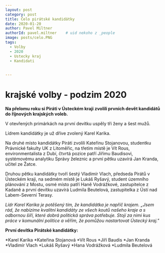 ```yaml
---
layout: post
category: post
title: Čelo pirátské kandidátky   
date: 2020-01-20
author: Pavel Miltner
authorId: pavel.miltner    # uid nekoho z _people
image: posts/celo.PNG
tags:
  - Volby
  - 2020
  - Ustecky kraj  
  - Kandidati
  
  
---
```


# krajské volby - podzim 2020 


**Na přelomu roku si Piráti v Ústeckém kraji zvolili prvních devět kandidátů do říjnových krajských voleb.**

V otevřených primárkách na první devítku uspěly tři ženy a šest mužů. 

Lídrem kandidátky je už dříve zvolený Karel Karika.

Na druhé místo kandidátky Piráti zvolili Kateřinu Stojanovou, studentku Právnické fakulty UK z Litoměřic, 
na třetím místě je Vít Rous, environmentalista z Dubí, čtvrtá pozice patří Jiřímu Baudisovi, systémovému analytiku Správy železnic 
a první pětku uzavírá Jan Kranda, učitel ze Žatce.

Druhou pětku kandidátky tvoří šestý Vladimír Vlach, předseda Pirátů v Ústeckém kraji, na sedmém místě je Lukáš Ryšavý, student územního plánování z Mostu, 
osmé místo patří Haně Vodrážkové, zastupitelce z Kadaně a první devítku uzavírá Ludmila Beutelová, zastupitelka z Ústí nad Labem-Severní Terasy.

*Lídr Karel Karika je potěšený tím, že kandidátka je napříč krajem. „Jsem rád, že nabízíme kvalitní kandidáty ze všech koutů našeho kraje
a s odbornou šíří, které dobrá politická správa potřebuje. Stojí za nimi kus práce v komunální politice a věřím, že pomůžou nastartovat Ústecký kraj."*

**První devítka Pirátské kandidátky:**

*Karel Karika
*Kateřina Stojanová
*Vít Rous
*Jiří Baudis
*Jan Kranda
*Vladimír Vlach
*Lukáš Ryšavý
*Hana Vodrážková
*Ludmila Beutelová
